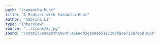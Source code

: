 ```yaml
---
path: "/samantha-hunt"
title: "A Podcast with Samantha Hunt"
author: "Sabrina Li"
type: "Interview"
source: "../icons/8.jpg"
sound: "/static/samanthahunt-a16edd2ca99eb51e7296face713a7ab0.mp3"
---
```


&nbsp;
